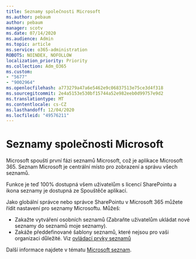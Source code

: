 ```yaml
---
title: Seznamy společnosti Microsoft
ms.author: pebaum
author: pebaum
manager: scotv
ms.date: 07/14/2020
ms.audience: Admin
ms.topic: article
ms.service: o365-administration
ROBOTS: NOINDEX, NOFOLLOW
localization_priority: Priority
ms.collection: Adm_O365
ms.custom:
- "5677"
- "9002964"
ms.openlocfilehash: a773279a47a6e5462e9c06837513e75ce3d4f318
ms.sourcegitcommit: 2e4a5153e530bf15744a52e982eeb0d99757e9d2
ms.translationtype: MT
ms.contentlocale: cs-CZ
ms.lasthandoff: 12/04/2020
ms.locfileid: "49576211"
---
```

# <a name="microsoft-lists"></a>Seznamy společnosti Microsoft

Microsoft spouští první fázi seznamů Microsoft, což je aplikace Microsoft 365. Seznam Microsoft je centrální místo pro zobrazení a správu všech seznamů.  
  
Funkce je teď 100% dostupná všem uživatelům s licencí SharePointu a ikona seznamy je dostupná ze Spouštěče aplikací.

Jako globální správce nebo správce SharePointu v Microsoft 365 můžete řídit nastavení pro seznamy Microsoftu. Můžeš:

- Zakažte vytváření osobních seznamů (Zabraňte uživatelům ukládat nové seznamy do seznamů moje seznamy).
- Zakáže předdefinované šablony seznamů, které nejsou pro vaši organizaci důležité.
Viz [ovládací prvky seznamů](https://docs.microsoft.com/sharepoint/control-lists)

Další informace najdete v tématu [Microsoft seznam](https://aka.ms/microsoftlists).
